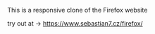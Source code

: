 This is a responsive clone of the Firefox website 

try out at ->
https://www.sebastian7.cz/firefox/
